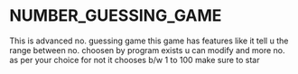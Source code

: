 # NUMBER_GUESSING_GAME
This is advanced no. guessing game 
this game has features like it tell u the range between no. choosen by program exists
u can modify and more no. as per  your choice for not it chooses b/w 1 to 100
make sure to star
